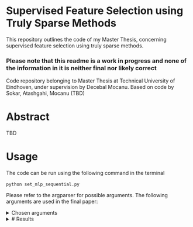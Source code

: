 # Supervised Feature Selection using Truly Sparse Methods

This repository outlines the code of my Master Thesis, concerning supervised feature selection using truly sparse methods. 
### Please note that this readme is a work in progress and none of the information in it is neither final nor likely correct
Code repository belonging to Master Thesis at Technical University of Eindhoven, under supervision by Decebal Mocanu. Based on code by Sokar, Atashgahi, Mocanu (TBD)

# Abstract

TBD

# Usage

The code can be run using the following command in the terminal

```shell
python set_mlp_sequential.py   
```

Please refer to the argparser for possible arguments. The following arguments are used in the final paper: 

<details><summary>Chosen arguments</summary>
<p>
```shell
python set_mlp_sequential.py epochs=250, runs=10, batch_size=128, lr=0.001, momentum=0.9, epsilon=20, nhidden=200, K=20, lamda=0.9, zeta=0.3, dropout_rate=0.3, weight_decay=0.0002, allrelu_slope=0.6, eval_epoch=5, data='madelon', update_batch=True, input_pruning=True, importance_pruning=True, plotting=False)
```
</p>
</details>


<details><summary># Results</summary>
##  Loss plots for different methods
### Madelon dataset
#### Without batch update
##### Without neuron importance 
![](loss_madelon_250epochs_batchupdateFalse_runs10_he_uniform_importancepruningTrue_inputpruningTrue.png)
##### With neuron importance
![](loss_madelon_250epochs_batchupdateFalse_runs10_neuron_importance_importancepruningTrue_inputpruningTrue.png) 
#### With batch update 
##### Without neuron importance
![](loss_madelon_250epochs_batchupdateTrue_runs10_he_uniform_importancepruningTrue_inputpruningTrue.png)
##### With neuron importance
![](loss_madelon_250epochs_batchupdateTrue_runs10_neuron_importance_importancepruningTrue_inputpruningTrue.png)
</details>
